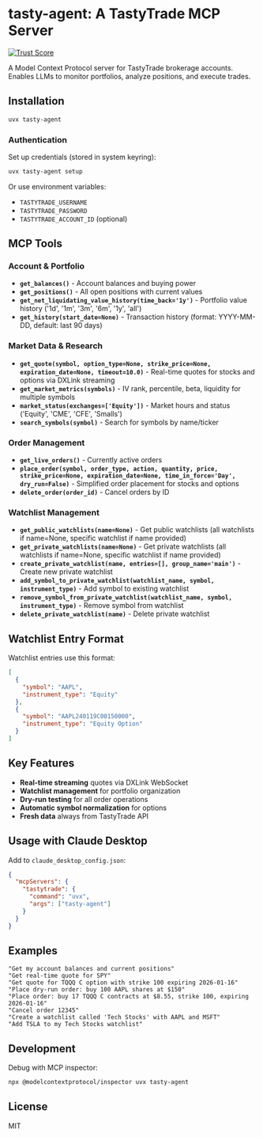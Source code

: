 # tasty-agent: A TastyTrade MCP Server
[![Trust Score](https://archestra.ai/mcp-catalog/api/badge/quality/ferdousbhai/tasty-agent)](https://archestra.ai/mcp-catalog/ferdousbhai__tasty-agent)

A Model Context Protocol server for TastyTrade brokerage accounts. Enables LLMs to monitor portfolios, analyze positions, and execute trades.

## Installation

```bash
uvx tasty-agent
```

### Authentication

Set up credentials (stored in system keyring):
```bash
uvx tasty-agent setup
```

Or use environment variables:
- `TASTYTRADE_USERNAME`
- `TASTYTRADE_PASSWORD`
- `TASTYTRADE_ACCOUNT_ID` (optional)

## MCP Tools

### Account & Portfolio
- **`get_balances()`** - Account balances and buying power
- **`get_positions()`** - All open positions with current values
- **`get_net_liquidating_value_history(time_back='1y')`** - Portfolio value history ('1d', '1m', '3m', '6m', '1y', 'all')
- **`get_history(start_date=None)`** - Transaction history (format: YYYY-MM-DD, default: last 90 days)

### Market Data & Research
- **`get_quote(symbol, option_type=None, strike_price=None, expiration_date=None, timeout=10.0)`** - Real-time quotes for stocks and options via DXLink streaming
- **`get_market_metrics(symbols)`** - IV rank, percentile, beta, liquidity for multiple symbols
- **`market_status(exchanges=['Equity'])`** - Market hours and status ('Equity', 'CME', 'CFE', 'Smalls')
- **`search_symbols(symbol)`** - Search for symbols by name/ticker

### Order Management
- **`get_live_orders()`** - Currently active orders
- **`place_order(symbol, order_type, action, quantity, price, strike_price=None, expiration_date=None, time_in_force='Day', dry_run=False)`** - Simplified order placement for stocks and options
- **`delete_order(order_id)`** - Cancel orders by ID

### Watchlist Management
- **`get_public_watchlists(name=None)`** - Get public watchlists (all watchlists if name=None, specific watchlist if name provided)
- **`get_private_watchlists(name=None)`** - Get private watchlists (all watchlists if name=None, specific watchlist if name provided)
- **`create_private_watchlist(name, entries=[], group_name='main')`** - Create new private watchlist
- **`add_symbol_to_private_watchlist(watchlist_name, symbol, instrument_type)`** - Add symbol to existing watchlist
- **`remove_symbol_from_private_watchlist(watchlist_name, symbol, instrument_type)`** - Remove symbol from watchlist
- **`delete_private_watchlist(name)`** - Delete private watchlist

## Watchlist Entry Format

Watchlist entries use this format:
```json
[
  {
    "symbol": "AAPL",
    "instrument_type": "Equity"
  },
  {
    "symbol": "AAPL240119C00150000",
    "instrument_type": "Equity Option"
  }
]
```

## Key Features

- **Real-time streaming** quotes via DXLink WebSocket
- **Watchlist management** for portfolio organization
- **Dry-run testing** for all order operations
- **Automatic symbol normalization** for options
- **Fresh data** always from TastyTrade API

## Usage with Claude Desktop

Add to `claude_desktop_config.json`:
```json
{
  "mcpServers": {
    "tastytrade": {
      "command": "uvx",
      "args": ["tasty-agent"]
    }
  }
}
```

## Examples

```
"Get my account balances and current positions"
"Get real-time quote for SPY"
"Get quote for TQQQ C option with strike 100 expiring 2026-01-16"
"Place dry-run order: buy 100 AAPL shares at $150"
"Place order: buy 17 TQQQ C contracts at $8.55, strike 100, expiring 2026-01-16"
"Cancel order 12345"
"Create a watchlist called 'Tech Stocks' with AAPL and MSFT"
"Add TSLA to my Tech Stocks watchlist"
```

## Development

Debug with MCP inspector:
```bash
npx @modelcontextprotocol/inspector uvx tasty-agent
```

## License

MIT
